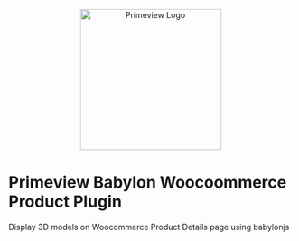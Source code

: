 <p align="center"><a href="https://primeview.com" target="_blank"><img src="https://www.primeview.com/wp-content/uploads/primeview-logo.png" width="250" alt="Primeview Logo"></a></p>

# Primeview Babylon Woocoommerce Product Plugin

Display 3D models on Woocommerce Product Details page using babylonjs
